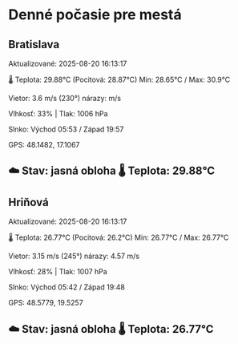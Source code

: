 ﻿# Denné počasie pre mestá

## Bratislava
Aktualizované: 2025-08-20 16:13:17

🌡️ Teplota: 29.88°C 
(Pocitová: 28.87°C)
Min: 28.65°C / Max: 30.9°C

Vietor: 3.6 m/s    (230°) 
nárazy:  m/s

Vlhkosť: 33% | Tlak: 1006 hPa

Slnko: Východ 05:53 / Západ 19:57

GPS: 48.1482, 17.1067

☁️ Stav: jasná obloha        🌡️ Teplota: 29.88°C
---

## Hriňová
Aktualizované: 2025-08-20 16:13:17

🌡️ Teplota: 26.77°C 
(Pocitová: 26.2°C)
Min: 26.77°C / Max: 26.77°C

Vietor: 3.15 m/s (245°)
nárazy: 4.57 m/s

Vlhkosť: 28% | Tlak: 1007 hPa

Slnko: Východ 05:42 / Západ 19:48

GPS: 48.5779, 19.5257

☁️ Stav: jasná obloha        🌡️ Teplota: 26.77°C
---
